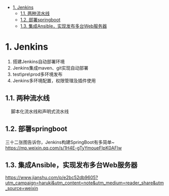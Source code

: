 
<!-- TOC -->

- [1. Jenkins](#1-jenkins)
    - [1.1. 两种流水线](#11-两种流水线)
    - [1.2. 部署springboot](#12-部署springboot)
    - [1.3. 集成Ansible，实现发布多台Web服务器](#13-集成ansible实现发布多台web服务器)

<!-- /TOC -->

# 1. Jenkins
<!--

Jenkins 动态使用分支名称 
https://dayarch.top/p/jenkins-dynamic-using-git-branch.html


「Jenkins+Git+Maven+Shell+Tomcat持续集成」经典教程 
https://mp.weixin.qq.com/s/611TxPZgfYnISt790og2wg
5分钟搞定Jenkis 
https://mp.weixin.qq.com/s/PEupc5YIKuctZO1Tivy_ug

 某小型公司持续集成工具 jenkins 实践
https://mp.weixin.qq.com/s?__biz=MzI4Njc5NjM1NQ==&mid=2247490292&idx=1&sn=05f64dfd66e7a8d0349ebea2b59e28f5&chksm=ebd625d8dca1acceb8044f0fec421211b4c6073d20b9721fb77a6d6a7e1f51efd228653a0152&mpshare=1&scene=1&srcid=&sharer_sharetime=1572796702761&sharer_shareid=b256218ead787d58e0b58614a973d00d&key=6f23511bf9e1c01f702fe18a15575ca0f77264ef18ac84a1b5155b72b094d9c9395e385d50bef1b1333ac1db02fd97ecefd9adc6dc5131fdb3caf700dd26a6dd10166dc41bf7be91d8418fd4bd13a9e1&ascene=1&uin=MTE1MTYxNzY2MQ%3D%3D&devicetype=Windows+10&version=62070152&lang=zh_CN&pass_ticket=Lu%2FLBuTxuGaOTLq0CL9dO0ss3p9k%2BNlDhrOCgfGfCUsKTPyuc12lccq3vmkXvxfb
Jenkins+Git+Maven+Shell+Tomcat持续集成经典教程
https://mp.weixin.qq.com/s/S4O8jeWvaC1CoJI_p9S73w
Jenkins 凭证管理
https://mp.weixin.qq.com/s/cTbrb_QtVQyUokIoy9KcAw

https://yq.aliyun.com/articles/500949?utm_content=m_42976
-->


1. 搭建Jenkins自动部署环境
2. Jenkins集成maven、git实现自动部署
3. test\pre\prod多环境发布
4. Jenkins多环境配置，权限管理及插件使用


## 1.1. 两种流水线  
<!-- 
https://zhuanlan.zhihu.com/p/583812704?utm_id=0

pipeline流水线
https://blog.csdn.net/weixin_44823875/article/details/132805271
-->

&emsp; 脚本化流水线和声明式流水线  



## 1.2. 部署springboot
三十二张图告诉你，Jenkins构建SpringBoot有多简单~ 
https://mp.weixin.qq.com/s/1H4E-gTyYmoueFIpK0AFlw

## 1.3. 集成Ansible，实现发布多台Web服务器  
https://www.jianshu.com/p/e2bc52db9605?utm_campaign=haruki&utm_content=note&utm_medium=reader_share&utm_source=weixin  

